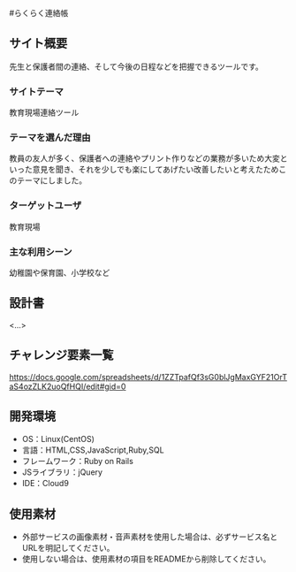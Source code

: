 #らくらく連絡帳

## サイト概要
先生と保護者間の連絡、そして今後の日程などを把握できるツールです。

### サイトテーマ
教育現場連絡ツール

### テーマを選んだ理由
教員の友人が多く、保護者への連絡やプリント作りなどの業務が多いため大変といった意見を聞き、それを少しでも楽にしてあげたい改善したいと考えたためこのテーマにしました。

### ターゲットユーザ
教育現場

### 主な利用シーン
幼稚園や保育園、小学校など

## 設計書
<...>

## チャレンジ要素一覧
https://docs.google.com/spreadsheets/d/1ZZTpafQf3sG0blJgMaxGYF21OrTaS4ozZLK2uoQfHQI/edit#gid=0

## 開発環境
- OS：Linux(CentOS)
- 言語：HTML,CSS,JavaScript,Ruby,SQL
- フレームワーク：Ruby on Rails
- JSライブラリ：jQuery
- IDE：Cloud9

## 使用素材
- 外部サービスの画像素材・音声素材を使用した場合は、必ずサービス名とURLを明記してください。
- 使用しない場合は、使用素材の項目をREADMEから削除してください。
